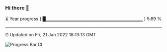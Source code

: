 ### Hi there 👋

⏳ Year progress { █▁▁▁▁▁▁▁▁▁▁▁▁▁▁▁▁▁▁▁▁▁▁▁▁▁▁▁▁▁ } 5.69 %

---

⏰ Updated on Fri, 21 Jan 2022 18:13:13 GMT

![Progress Bar CI](https://github.com/liununu/liununu/workflows/Progress%20Bar%20CI/badge.svg)
